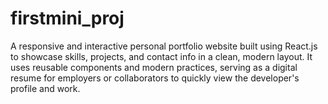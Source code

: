 # firstmini_proj
A responsive and interactive personal portfolio website built using React.js to showcase skills, projects, and contact info in a clean, modern layout. It uses reusable components and modern practices, serving as a digital resume for employers or collaborators to quickly view the developer's profile and work.
